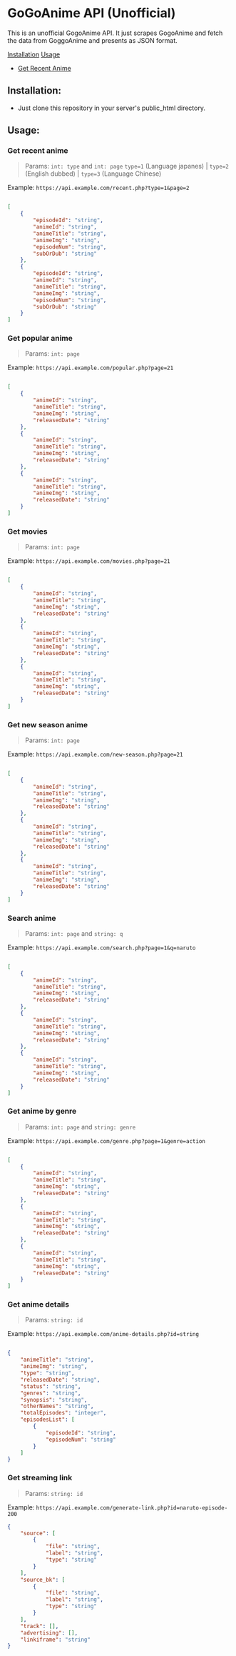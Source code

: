 
# GoGoAnime API (Unofficial)

This is an unofficial GogoAnime API. It just scrapes GogoAnime and fetch the data from GoggoAnime and presents as JSON format.

<a href="?tab=readme-ov-file#installation">Installation</a>
<a href="?tab=readme-ov-file#usage">Usage</a>
- <a href="#get-recent-anime">Get Recent Anime</a>

## Installation:
- Just clone this repository in your server's public_html directory.

## Usage:

### Get recent anime
> Params: `int: type` and `int: page`
> `type=1` (Language japanes) | `type=2` (English dubbed) | `type=3` (Language Chinese)

Example: `https://api.example.com/recent.php?type=1&page=2`

```JSON

[
    {
        "episodeId": "string",
        "animeId": "string",
        "animeTitle": "string",
        "animeImg": "string",
        "episodeNum": "string",
        "subOrDub": "string"
    },
    {
        "episodeId": "string",
        "animeId": "string",
        "animeTitle": "string",
        "animeImg": "string",
        "episodeNum": "string",
        "subOrDub": "string"
    }
]
```


### Get popular anime
> Params: `int: page`

Example: `https://api.example.com/popular.php?page=21`

```JSON

[
    {
        "animeId": "string",
        "animeTitle": "string",
        "animeImg": "string",
        "releasedDate": "string"
    },
    {
        "animeId": "string",
        "animeTitle": "string",
        "animeImg": "string",
        "releasedDate": "string"
    },
    {
        "animeId": "string",
        "animeTitle": "string",
        "animeImg": "string",
        "releasedDate": "string"
    }
]
```


### Get movies
> Params: `int: page`

Example: `https://api.example.com/movies.php?page=21`

```JSON

[
    {
        "animeId": "string",
        "animeTitle": "string",
        "animeImg": "string",
        "releasedDate": "string"
    },
    {
        "animeId": "string",
        "animeTitle": "string",
        "animeImg": "string",
        "releasedDate": "string"
    },
    {
        "animeId": "string",
        "animeTitle": "string",
        "animeImg": "string",
        "releasedDate": "string"
    }
]
```


### Get new season anime
> Params: `int: page`

Example: `https://api.example.com/new-season.php?page=21`

```JSON

[
    {
        "animeId": "string",
        "animeTitle": "string",
        "animeImg": "string",
        "releasedDate": "string"
    },
    {
        "animeId": "string",
        "animeTitle": "string",
        "animeImg": "string",
        "releasedDate": "string"
    },
    {
        "animeId": "string",
        "animeTitle": "string",
        "animeImg": "string",
        "releasedDate": "string"
    }
]
```


### Search anime
> Params: `int: page` and `string: q`

Example: `https://api.example.com/search.php?page=1&q=naruto`

```json

[
    {
        "animeId": "string",
        "animeTitle": "string",
        "animeImg": "string",
        "releasedDate": "string"
    },
    {
        "animeId": "string",
        "animeTitle": "string",
        "animeImg": "string",
        "releasedDate": "string"
    },
    {
        "animeId": "string",
        "animeTitle": "string",
        "animeImg": "string",
        "releasedDate": "string"
    }
]
```



### Get anime by genre
> Params: `int: page` and `string: genre`

Example: `https://api.example.com/genre.php?page=1&genre=action`

```JSON

[
    {
        "animeId": "string",
        "animeTitle": "string",
        "animeImg": "string",
        "releasedDate": "string"
    },
    {
        "animeId": "string",
        "animeTitle": "string",
        "animeImg": "string",
        "releasedDate": "string"
    },
    {
        "animeId": "string",
        "animeTitle": "string",
        "animeImg": "string",
        "releasedDate": "string"
    }
]
```



### Get anime details
> Params: `string: id`

Example: `https://api.example.com/anime-details.php?id=string`

```JSON

{
    "animeTitle": "string",
    "animeImg": "string",
    "type": "string",
    "releasedDate": "string",
    "status": "string",
    "genres": "string",
    "synopsis": "string",
    "otherNames": "string",
    "totalEpisodes": "integer",
    "episodesList": [
        {
            "episodeId": "string",
            "episodeNum": "string"
        }
    ]
}
```



### Get streaming link
> Params: `string: id`

Example: `https://api.example.com/generate-link.php?id=naruto-episode-200`

```JSON
{
    "source": [
        {
            "file": "string",
            "label": "string",
            "type": "string"
        }
    ],
    "source_bk": [
        {
            "file": "string",
            "label": "string",
            "type": "string"
        }
    ],
    "track": [],
    "advertising": [],
    "linkiframe": "string"
}
```

